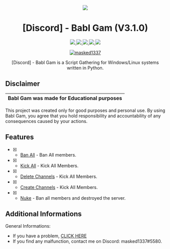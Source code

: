 <p align="center">
  <img src="https://i.discord.fr/PSS.png">
</p>

<h1 align="center">[Discord] - Babl Gam (V3.1.0)</h1>
<p align="center">
  <a href="">
    <img src="https://img.shields.io/badge/License-MIT-important">
  </a>
  <a href="https://www.python.org">
    <img src="https://img.shields.io/badge/Python-3.9-informational.svg">
  </a>
  <a href="https://github.com/masked1337/Discord-BablGam-Nuker">
    <img src="https://img.shields.io/badge/covarage-95%25-green">
  </a>
  <a href="https://github.com/masked1337">
    <img src="https://img.shields.io/github/repo-size/masked1337/Discord-BablGam-Nuker.svg?label=Repo%20size&style=flat-square">
  </a>
  <a href="https://github.com/masked1337">
    <img src="https://gpvc.arturio.dev/masked1337">
  </a>
    <p align="center"> <a href="https://twitter.com/devmasked1337" target="blank">
    <img src="https://img.shields.io/twitter/follow/devmasked1337?logo=twitter&style=for-the-badge" alt="masked1337"/></a>
  </a>
</p>

<p align="center">
  [Discord] - Babl Gam is a Script Gathering for Windows/Linux systems written in Python.
</p>

## Disclaimer

|Babl Gam was made for Educational purposes|
|-------------------------------------------------|
This project was created only for good purposes and personal use.
By using Babl Gam, you agree that you hold responsibility and accountability of any consequences caused by your actions.

## Features
- [x] - [Ban All]() - Ban All members.
- [x] - [Kick All]() - Kick All Members.
- [x] - [Delete Channels]() - Kick All Members.
- [x] - [Create Channels]() - Kick All Members.
- [x] - [Nuke]() - Ban all members and destroyed the server.



## Additional Informations
General Informations:
- If you have a problem, [CLICK HERE](https://discord.gg/t4R4jTAsBb) 
- If you find any malfunction, contact me on Discord: masked1337#5580.
